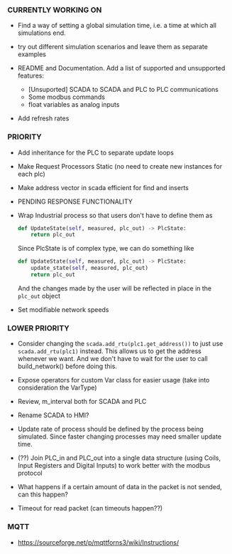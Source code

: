 ### CURRENTLY WORKING ON ###

- Find a way of setting a global simulation time, i.e. a time at which all simulations end.

- try out different simulation scenarios and leave them as separate examples

- README and Documentation. Add a list of supported and unsupported features:
    - [Unsuported] SCADA to SCADA and PLC to PLC communications
    - Some modbus commands
    - float variables as analog inputs

- Add refresh rates

### PRIORITY ###

- Add inheritance for the PLC to separate update loops

- Make Request Processors Static (no need to create new instances for each plc)

- Make address vector in scada efficient for find and inserts

- PENDING RESPONSE FUNCTIONALITY

- Wrap Industrial process so that users don't have to define them as
    ```python
    def UpdateState(self, measured, plc_out) -> PlcState:
        return plc_out
    ```
  Since PlcState is of complex type, we can do something like
    ```python
    def UpdateState(self, measured, plc_out) -> PlcState:
        update_state(self, measured, plc_out)
        return plc_out
    ```
  And the changes made by the user will be reflected in place in the `plc_out` object

- Set modifiable network speeds

### LOWER PRIORITY ###

- Consider changing the `scada.add_rtu(plc1.get_address())` to just use `scada.add_rtu(plc1)` instead. This allows us to get the address whenever we want. And we don't have to wait for the user to call build_network() before doing this.

- Expose operators for custom Var class for easier usage (take into consideration the VarType)

- Review, m_interval both for SCADA and PLC

- Rename SCADA to HMI?

- Update rate of process should be defined by the process being simulated. Since faster changing processes may need smaller update time.

- (??) Join PLC_in and PLC_out into a single data structure (using Coils, Input Registers and Digital Inputs) to work better with the modbus protocol

- What happens if a certain amount of data in the packet is not sended, can this happen?

- Timeout for read packet (can timeouts happen??)

### MQTT ###

- https://sourceforge.net/p/mqttforns3/wiki/Instructions/


